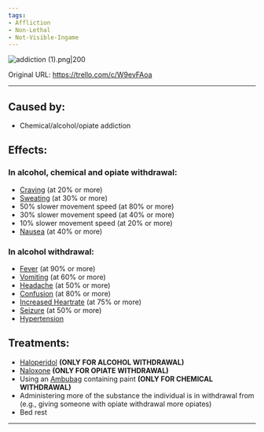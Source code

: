 ```yaml
---
tags:
- Affliction
- Non-Lethal
- Not-Visible-Ingame
---
```


![addiction (1).png\|200](/Head_Brain/Withdrawal%20-%20Attachments/6718845db30472d958dd7c50.png)

Original URL: https://trello.com/c/W9evFAoa

---

## Caused by:

- Chemical/alcohol/opiate addiction

## Effects:

### In alcohol, chemical and opiate withdrawal:

- [Craving](../Symptoms/Craving.md) (at 20% or more)
- [Sweating](../Symptoms/Sweating.md) (at 30% or more)
- 50% slower movement speed (at 80% or more)
- 30% slower movement speed (at 40% or more)
- 10% slower movement speed (at 20% or more)
- [Nausea](../Symptoms/Nausea.md) (at 40% or more)

### In alcohol withdrawal:

- [Fever](../Symptoms/Fever.md) (at 90% or more)
- [Vomiting](../Symptoms/Vomiting.md) (at 60% or more)
- [Headache](../Symptoms/Headache.md) (at 50% or more)
- [Confusion](../Symptoms/Confusion%201.md) (at 80% or more)
- [Increased Heartrate](../Symptoms/Increased%20Heartrate.md) (at 75% or more)
- [Seizure](Seizure.md) (at 50% or more)
- [Hypertension](../Blood/Hypertension.md)

## Treatments:

- [Haloperidol](../Items/Haloperidol.md)  **(ONLY FOR ALCOHOL WITHDRAWAL)**
- [Naloxone](../Items/Naloxone.md) **(ONLY FOR OPIATE WITHDRAWAL)**
- Using an [Ambubag](../Items/Ambubag.md) containing paint **(ONLY FOR CHEMICAL WITHDRAWAL)**
- Administering more of the substance the individual is in withdrawal from (e.g., giving someone with opiate withdrawal more opiates)
- Bed rest

---

